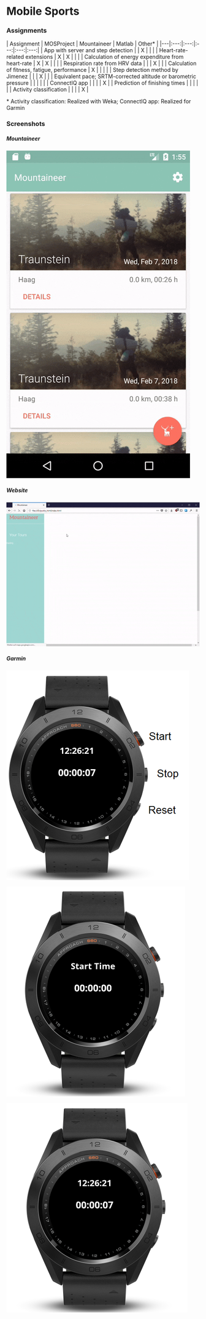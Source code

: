 # Mobile Sports

### Assignments

| Assignment | MOSProject | Mountaineer | Matlab | Other\* |
|---|:---:|:---:|:---:|:---:|:---:|
| App with server and step detection |  | X | | |
| Heart-rate-related extensions | X | X | | |
| Calculation of energy expenditure from heart-rate | X | X | | |
| Respiration rate from HRV data | | | X | |
| Calculation of fitness, fatigue, performance | X | | | |
| Step detection method by Jimenez | | | X | |
| Equivalent pace; SRTM-corrected altitude or barometric pressure | | | | |
| ConnectIQ app | | | | X |
| Prediction of finishing times | | | | |
| Activity classification | | | | X |

\* Activity classification: Realized with Weka; ConnectIQ app: Realized for Garmin

### Screenshots
##### Mountaineer
![Demo of App](https://github.com/EvaJobst/MobileSports/blob/master/images/gifs/app_demo_small.gif)

##### Website
![Demo of Website](https://github.com/EvaJobst/MobileSports/blob/master/images/gifs/website_demo.gif)

##### Garmin
![Button Description](https://github.com/EvaJobst/MobileSports/blob/master/images/garmin_images/button_description.png)

![Start](https://github.com/EvaJobst/MobileSports/blob/master/images/garmin_images/screenshot_1.png)

![Stop](https://github.com/EvaJobst/MobileSports/blob/master/images/garmin_images/screenshot_2.png)
